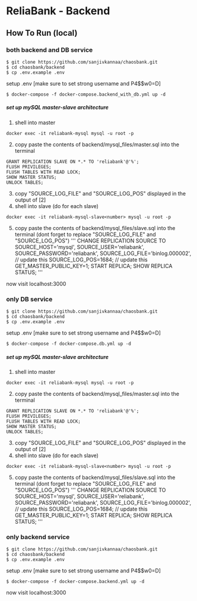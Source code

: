 # ReliaBank - Backend

## How To Run (local)

### both backend and DB service

```
$ git clone https://github.com/sanjivkannaa/chaosbank.git
$ cd chaosbank/backend
$ cp .env.example .env
```

setup .env [make sure to set strong username and P4$$w0=D]

```
$ docker-compose -f docker-compose.backend_with_db.yml up -d
```

##### set up mySQL master-slave architecture

1. shell into master

```
docker exec -it reliabank-mysql mysql -u root -p
```

2. copy paste the contents of backend/mysql_files/master.sql into the terminal

```
GRANT REPLICATION SLAVE ON *.* TO 'reliabank'@'%';
FLUSH PRIVILEGES;
FLUSH TABLES WITH READ LOCK;
SHOW MASTER STATUS;
UNLOCK TABLES;
```

3. copy "SOURCE_LOG_FILE" and "SOURCE_LOG_POS" displayed in the output of [2]
4. shell into slave (do for each slave)

```
docker exec -it reliabank-mysql-slave<number> mysql -u root -p
```

5. copy paste the contents of backend/mysql_files/slave.sql into the terminal (dont forget to replace "SOURCE_LOG_FILE" and "SOURCE_LOG_POS")
   '''
   CHANGE REPLICATION SOURCE TO
   SOURCE_HOST='mysql',
   SOURCE_USER='reliabank',
   SOURCE_PASSWORD='reliabank',
   SOURCE_LOG_FILE='binlog.000002', // update this
   SOURCE_LOG_POS=1684; // update this
   GET_MASTER_PUBLIC_KEY=1;
   START REPLICA;
   SHOW REPLICA STATUS;
   '''

now visit localhost:3000

### only DB service

```
$ git clone https://github.com/sanjivkannaa/chaosbank.git
$ cd chaosbank/backend
$ cp .env.example .env
```

setup .env [make sure to set strong username and P4$$w0=D]

```
$ docker-compose -f docker-compose.db.yml up -d
```

##### set up mySQL master-slave architecture

1. shell into master

```
docker exec -it reliabank-mysql mysql -u root -p
```

2. copy paste the contents of backend/mysql_files/master.sql into the terminal

```
GRANT REPLICATION SLAVE ON *.* TO 'reliabank'@'%';
FLUSH PRIVILEGES;
FLUSH TABLES WITH READ LOCK;
SHOW MASTER STATUS;
UNLOCK TABLES;
```

3. copy "SOURCE_LOG_FILE" and "SOURCE_LOG_POS" displayed in the output of [2]
4. shell into slave (do for each slave)

```
docker exec -it reliabank-mysql-slave<number> mysql -u root -p
```

5. copy paste the contents of backend/mysql_files/slave.sql into the terminal (dont forget to replace "SOURCE_LOG_FILE" and "SOURCE_LOG_POS")
   '''
   CHANGE REPLICATION SOURCE TO
   SOURCE_HOST='mysql',
   SOURCE_USER='reliabank',
   SOURCE_PASSWORD='reliabank',
   SOURCE_LOG_FILE='binlog.000002', // update this
   SOURCE_LOG_POS=1684; // update this
   GET_MASTER_PUBLIC_KEY=1;
   START REPLICA;
   SHOW REPLICA STATUS;
   '''

### only backend service

```
$ git clone https://github.com/sanjivkannaa/chaosbank.git
$ cd chaosbank/backend
$ cp .env.example .env
```

setup .env [make sure to set strong username and P4$$w0=D]

```
$ docker-compose -f docker-compose.backend.yml up -d
```

now visit localhost:3000
